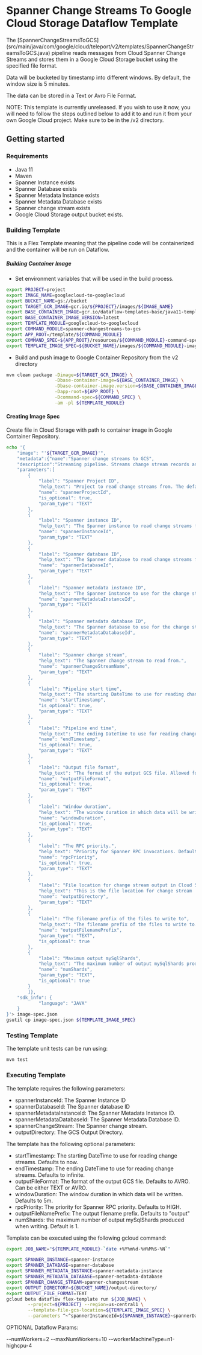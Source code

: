 # Spanner Change Streams To Google Cloud Storage Dataflow Template

The [SpannerChangeStreamsToGCS]
(src/main/java/com/google/cloud/teleport/v2/templates/SpannerChangeStreamsToGCS.java)
pipeline reads messages from Cloud Spanner Change Streams and stores them in a
Google Cloud Storage bucket using the specified file format.

Data will be bucketed by timestamp into different windows. By default, the
window size is 5 minutes.

The data can be stored in a Text or Avro File Format.

NOTE: This template is currently unreleased. If you wish to use it now, you
will need to follow the steps outlined below to add it to and run it from
your own Google Cloud project. Make sure to be in the /v2 directory.

## Getting started

### Requirements
* Java 11
* Maven
* Spanner Instance exists
* Spanner Database exists
* Spanner Metadata Instance exists
* Spanner Metadata Database exists
* Spanner change stream exists
* Google Cloud Storage output bucket exists.

### Building Template
This is a Flex Template meaning that the pipeline code will be containerized and the container will be
run on Dataflow.

##### Building Container Image

* Set environment variables that will be used in the build process.

```sh
export PROJECT=project
export IMAGE_NAME=googlecloud-to-googlecloud
export BUCKET_NAME=gs://bucket
export TARGET_GCR_IMAGE=gcr.io/${PROJECT}/images/${IMAGE_NAME}
export BASE_CONTAINER_IMAGE=gcr.io/dataflow-templates-base/java11-template-launcher-base
export BASE_CONTAINER_IMAGE_VERSION=latest
export TEMPLATE_MODULE=googlecloud-to-googlecloud
export COMMAND_MODULE=spanner-changestreams-to-gcs
export APP_ROOT=/template/${COMMAND_MODULE}
export COMMAND_SPEC=${APP_ROOT}/resources/${COMMAND_MODULE}-command-spec.json
export TEMPLATE_IMAGE_SPEC=${BUCKET_NAME}/images/${COMMAND_MODULE}-image-spec.json
```
* Build and push image to Google Container Repository from the v2 directory

```sh
mvn clean package -Dimage=${TARGET_GCR_IMAGE} \
                  -Dbase-container-image=${BASE_CONTAINER_IMAGE} \
                  -Dbase-container-image.version=${BASE_CONTAINER_IMAGE_VERSION} \
                  -Dapp-root=${APP_ROOT} \
                  -Dcommand-spec=${COMMAND_SPEC} \
                  -am -pl ${TEMPLATE_MODULE}
```

#### Creating Image Spec

Create file in Cloud Storage with path to container image in Google Container Repository.

```sh
echo '{
    "image": "'${TARGET_GCR_IMAGE}'",
    "metadata":{"name":"Spanner change streams to GCS",
    "description":"Streaming pipeline. Streams change stream records and writes them into a Google Cloud Storage bucket. Note the created pipeline will run on Dataflow Runner V2",
    "parameters":[
        {
            "label": "Spanner Project ID",
            "help_text": "Project to read change streams from. The default for this parameter is the project where the Dataflow pipeline is running.",
            "name": "spannerProjectId",
            "is_optional": true,
            "param_type": "TEXT"
        },
        {
            "label": "Spanner instance ID",
            "help_text": "The Spanner instance to read change streams from.",
            "name": "spannerInstanceId",
            "param_type": "TEXT"
        },
        {
            "label": "Spanner database ID",
            "help_text": "The Spanner database to read change streams from.",
            "name": "spannerDatabaseId",
            "param_type": "TEXT"
        },
        {
            "label": "Spanner metadata instance ID",
            "help_text": "The Spanner instance to use for the change stream metadata table.",
            "name": "spannerMetadataInstanceId",
            "param_type": "TEXT"
        },
        {
            "label": "Spanner metadata database ID",
            "help_text": "The Spanner database to use for the change stream metadata table.",
            "name": "spannerMetadataDatabaseId",
            "param_type": "TEXT"
        },
        {
            "label": "Spanner change stream",
            "help_text": "The Spanner change stream to read from.",
            "name": "spannerChangeStreamName",
            "param_type": "TEXT"
        },
        {
            "label": "Pipeline start time",
            "help_text": "The starting DateTime to use for reading change streams (https://tools.ietf.org/html/rfc3339). Defaults to now.",
            "name": "startTimestamp",
            "is_optional": true,
            "param_type": "TEXT"
        },
        {
            "label": "Pipeline end time",
            "help_text": "The ending DateTime to use for reading change streams (https://tools.ietf.org/html/rfc3339). Defaults to max, which represents an infinite time in the future.",
            "name": "endTimestamp",
            "is_optional": true,
            "param_type": "TEXT"
        },
        {
            "label": "Output file format",
            "help_text": "The format of the output GCS file. Allowed formats are TEXT, AVRO. Default is AVRO.",
            "name": "outputFileFormat",
            "is_optional": true,
            "param_type": "TEXT"
        },
        {
            "label": "Window duration",
            "help_text": "The window duration in which data will be written. Defaults to 5m. Allowed formats are: <int>s (for seconds, example: 5s), <int>m (for minutes, example: 12m), <int>h (for hours, example: 2h).",
            "name": "windowDuration",
            "is_optional": true,
            "param_type": "TEXT"
        },
        {
            "label": "The RPC priority.",
            "help_text": "Priority for Spanner RPC invocations. Defaults to HIGH. Allowed priorities are LOW, MEDIUM,HIGH. Defaults to HIGH",
            "name": "rpcPriority",
            "is_optional": true,
            "param_type": "TEXT"
        },
        {
            "label": "File location for change stream output in Cloud Storage",
            "help_text": "This is the file location for change stream  output in Cloud Storage, in the format: gs://${BUCKET}/${ROOT_PATH}/.",
            "name": "outputDirectory",
            "param_type": "TEXT"
        },
        {
            "label": "The filename prefix of the files to write to",
            "help_text": "The filename prefix of the files to write to. Default file prefix is set to \"output\"",
            "name": "outputFilenamePrefix",
            "param_type": "TEXT",
            "is_optional": true
        },
        {
            "label": "Maximum output mySqlShards",
            "help_text": "The maximum number of output mySqlShards produced when writing. Default number is runner defined",
            "name": "numShards",
            "param_type": "TEXT",
            "is_optional": true
        }
        ]},
    "sdk_info": {
            "language": "JAVA"
    }
}'> image-spec.json
gsutil cp image-spec.json ${TEMPLATE_IMAGE_SPEC}
```


### Testing Template

The template unit tests can be run using:
```sh
mvn test
```

### Executing Template

The template requires the following parameters:
* spannerInstanceId: The Spanner Instance ID
* spannerDatabaseId: The Spanner database ID
* spannerMetadataInstanceId: The Spanner Metadata Instance ID.
* spannerMetadataDatabaseId: The Spanner Metadata Database ID.
* spannerChangeStream: The Spanner change stream.
* outputDirectory: The GCS Output Directory.

The template has the following optional parameters:
* startTimestamp: The starting DateTime to use for reading change streams. Defaults to now.
* endTimestamp: The ending DateTime to use for reading change streams. Defaults to infinite.
* outputFileFormat: The format of the output GCS file. Defaults to AVRO. Can be either TEXT or AVRO.
* windowDuration: The window duration in which data will be written. Defaults to 5m.
* rpcPriority: The priority for Spanner RPC priority. Defaults to HIGH.
* outputFileNamePrefix: The output filename prefix. Defaults to "output"
* numShards: the maximum number of output mySqlShards produced when writing. Default is 1.

Template can be executed using the following gcloud command:

```sh
export JOB_NAME="${TEMPLATE_MODULE}-`date +%Y%m%d-%H%M%S-%N`"

export SPANNER_INSTANCE=spanner-instance
export SPANNER_DATABASE=spanner-database
export SPANNER_METADATA_INSTANCE=spanner-metadata-instance
export SPANNER_METADATA_DATABASE=spanner-metadata-database
export SPANNER_CHANGE_STREAM=spanner-changestream
export OUTPUT_DIRECTORY=${BUCKET_NAME}/output-directory/
export OUTPUT_FILE_FORMAT=TEXT
gcloud beta dataflow flex-template run ${JOB_NAME} \
        --project=${PROJECT} --region=us-central1 \
        --template-file-gcs-location=${TEMPLATE_IMAGE_SPEC} \
        --parameters ^~^spannerInstanceId=${SPANNER_INSTANCE}~spannerDatabaseId=${SPANNER_DATABASE}~spannerMetadataInstanceId=${SPANNER_METADATA_INSTANCE}~spannerMetadataDatabaseId=${SPANNER_METADATA_DATABASE}~spannerChangeStreamName=${SPANNER_CHANGE_STREAM}~outputDirectory=${OUTPUT_DIRECTORY}~outputFileFormat=${OUTPUT_FILE_FORMAT}

```

OPTIONAL Dataflow Params:

--numWorkers=2
--maxNumWorkers=10
--workerMachineType=n1-highcpu-4
